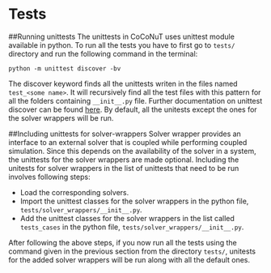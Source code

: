# Tests

##Running unittests
The unittests in CoCoNuT uses unittest module available in python. To run all the tests you have to first go to `tests/`
directory and run the following command in the terminal:

````
python -m unittest discover -bv
```` 
The discover keyword finds all the unittests writen in the files named `test_<some name>`. It will recursively find all the test files with this pattern for all the folders containing `__init__.py` file. Further  documentation on unittest discover can be found [here](https://docs.python.org/3/library/unittest.html).
By default, all the unitests except the ones for the solver wrappers will be run.


##Including unittests for solver-wrappers 
Solver wrapper provides an interface to an external solver that is coupled while performing coupled simulation. Since this depends on the availability of the solver in a system, the unittests for the solver wrappers are made optional. Including the unitests for solver wrappers in the list of unittests that need to be run involves following steps: 
- Load the corresponding solvers.
- Import the unittest classes for the solver wrappers in the python file, `tests/solver_wrappers/__init__.py`.
- Add the unittest classes for the solver wrappers in the list called `tests_cases` in the python file, `tests/solver_wrappers/__init__.py`.

After following the above steps, if you now run all the tests using the command given in the previous section from the directory `tests/`, unitests for the added solver wrappers will be run along with all the default ones.
